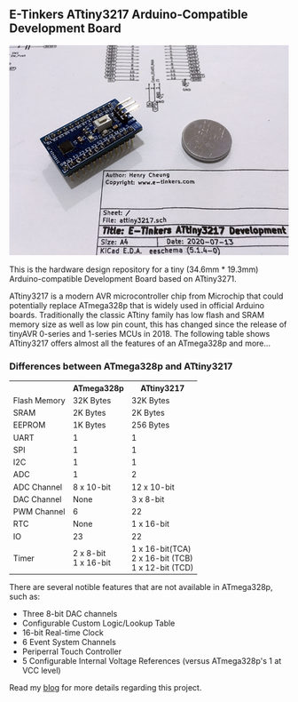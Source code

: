 ## E-Tinkers ATtiny3217 Arduino-Compatible Development Board

[![](https://github.com/e-tinkers/attiny3217/blob/master/E-tinkers_ATtiny3217_Arduino_Dev_Board.png)](https://github.com/e-tinkers/attiny3217/blob/master/E-tinkers_ATtiny3217_Arduino_Dev_Board.png)

This is the hardware design repository for a tiny (34.6mm * 19.3mm) Arduino-compatible Development Board based on ATtiny3271.

ATtiny3217 is a modern AVR microcontroller chip from Microchip that could potentially replace ATmega328p that is widely used in official Arduino boards. Traditionally the classic ATtiny family has low flash and SRAM memory size as well as low pin count, this has changed since the release of tinyAVR 0-series and 1-series MCUs in 2018. The following table shows ATtiny3217 offers almost all the features of an ATmega328p and more...

### Differences between ATmega328p and ATtiny3217
<table>
    <tr>
        <th></th>
        <th>ATmega328p</th>
        <th>ATtiny3217</th>
    </tr>
    <tr>
        <td>Flash Memory</td>
        <td>32K Bytes</td>
        <td>32K Bytes</td>
    </tr>
    <tr>
        <td>SRAM</td>
        <td>2K Bytes</td>
        <td>2K Bytes</td>
    </tr>
    <tr>
        <td>EEPROM</td>
        <td>1K Bytes</td>
        <td>256 Bytes</td>
    </tr>
    <tr>
        <td>UART</td>
        <td>1</td>
        <td>1</td>
    </tr>
    <tr>
        <td>SPI</td>
        <td>1</td>
        <td>1</td>
    </tr>
    <tr>
        <td>I2C</td>
        <td>1</td>
        <td>1</td>
    </tr>
    <tr>
        <td>ADC</td>
        <td>1</td>
        <td>2</td>
    </tr>
    <tr>
        <td>ADC Channel</td>
        <td>8 x 10-bit</td>
        <td>12 x 10-bit</td>
    </tr>
    <tr>
        <td>DAC Channel</td>
        <td>None</td>
        <td>3 x 8-bit</td>
    </tr>
    <tr>
        <td>PWM Channel</td>
        <td>6</td>
        <td>22</td>
    </tr>
    <tr>
        <td>RTC</td>
        <td>None</td>
        <td>1 x 16-bit</td>
    </tr>
    <tr>
        <td>IO</td>
        <td>23</td>
        <td>22</td>
    </tr>
    <tr>
        <td rowspan="3">Timer</td>
        <td rowspan="3">
        2 x 8-bit<br>
        1 x 16-bit
        </td>
        <td rowspan="3">
        1 x 16-bit(TCA)<br>
        2 x 16-bit (TCB)<br>
        1 x 12-bit (TCD)
        </td>
    </tr>
</table>

There are several notible features that are not available in ATmega328p, such as:
<ul>
<li>Three 8-bit DAC channels</li>
<li>Configurable Custom Logic/Lookup Table</li>
<li>16-bit Real-time Clock</li>
<li>6 Event System Channels</li>
<li>Periperral Touch Controller</li>
<li>5 Configurable Internal Voltage References (versus ATmega328p's 1 at VCC level)</li>
</ul>

Read my [blog](https://www.e-tinkers.com/2020/07/arduino-compatible-development-board-with-attiny3217) for more details regarding this project.

